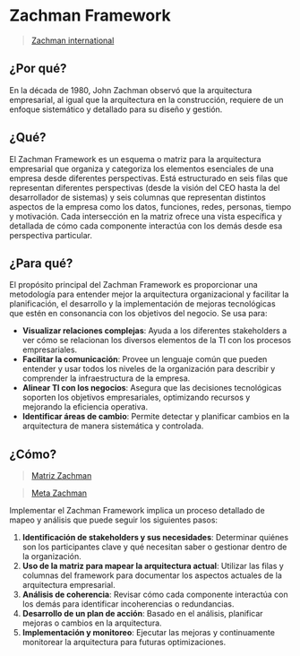 # Zachman Framework

> [Zachman international](https://zachman-feac.com/zachman/about-the-zachman-framework)

## ¿Por qué?

En la década de 1980, John Zachman observó que la arquitectura empresarial, al igual que la arquitectura en la construcción, requiere de un enfoque sistemático y detallado para su diseño y gestión.

## ¿Qué?

El Zachman Framework es un esquema o matriz para la arquitectura empresarial que organiza y categoriza los elementos esenciales de una empresa desde diferentes perspectivas. Está estructurado en seis filas que representan diferentes perspectivas (desde la visión del CEO hasta la del desarrollador de sistemas) y seis columnas que representan distintos aspectos de la empresa como los datos, funciones, redes, personas, tiempo y motivación. Cada intersección en la matriz ofrece una vista específica y detallada de cómo cada componente interactúa con los demás desde esa perspectiva particular.

## ¿Para qué?

El propósito principal del Zachman Framework es proporcionar una metodología para entender mejor la arquitectura organizacional y facilitar la planificación, el desarrollo y la implementación de mejoras tecnológicas que estén en consonancia con los objetivos del negocio. Se usa para:

- **Visualizar relaciones complejas**: Ayuda a los diferentes stakeholders a ver cómo se relacionan los diversos elementos de la TI con los procesos empresariales.
- **Facilitar la comunicación**: Provee un lenguaje común que pueden entender y usar todos los niveles de la organización para describir y comprender la infraestructura de la empresa.
- **Alinear TI con los negocios**: Asegura que las decisiones tecnológicas soporten los objetivos empresariales, optimizando recursos y mejorando la eficiencia operativa.
- **Identificar áreas de cambio**: Permite detectar y planificar cambios en la arquitectura de manera sistemática y controlada.

## ¿Cómo?

> [Matriz Zachman](zachmanMatriz.md)

> [Meta Zachman](zachmanMeta.md)

Implementar el Zachman Framework implica un proceso detallado de mapeo y análisis que puede seguir los siguientes pasos:

1. **Identificación de stakeholders y sus necesidades**: Determinar quiénes son los participantes clave y qué necesitan saber o gestionar dentro de la organización.
2. **Uso de la matriz para mapear la arquitectura actual**: Utilizar las filas y columnas del framework para documentar los aspectos actuales de la arquitectura empresarial.
3. **Análisis de coherencia**: Revisar cómo cada componente interactúa con los demás para identificar incoherencias o redundancias.
4. **Desarrollo de un plan de acción**: Basado en el análisis, planificar mejoras o cambios en la arquitectura.
5. **Implementación y monitoreo**: Ejecutar las mejoras y continuamente monitorear la arquitectura para futuras optimizaciones.
